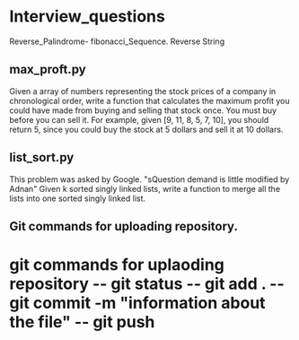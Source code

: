# Interview_questions
Reverse_Palindrome-
fibonacci_Sequence. Reverse String

max_proft.py
--------
Given a array of numbers representing the stock prices of a company in chronological order, 
write a function that calculates the maximum profit you could have made from buying and selling
that stock once. You must buy before you can sell it.
For example,
given [9, 11, 8, 5, 7, 10], you should return 5, since you could buy the stock at 5 dollars and sell it at 10 dollars.

list_sort.py
--------
This problem was asked by Google.
"sQuestion demand is little modified by Adnan"
Given k sorted singly linked lists, write a function to merge all the lists into one sorted singly linked list.

Git commands for uploading repository.
--------
git commands for uplaoding repository
-- git status
-- git add .
-- git commit -m "information about the file"
-- git push
=======
